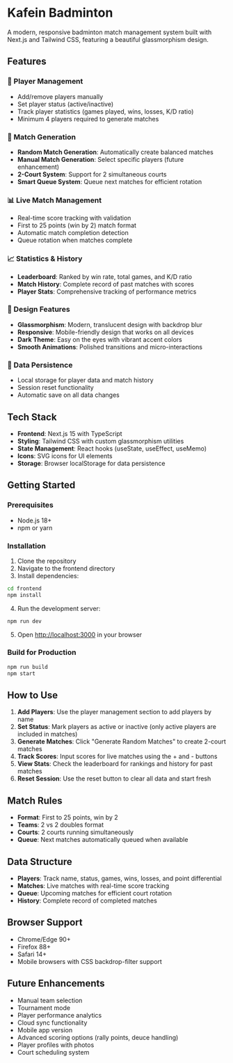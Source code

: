 # Kafein Badminton

A modern, responsive badminton match management system built with Next.js and Tailwind CSS, featuring a beautiful glassmorphism design.

## Features

### 🏸 Player Management
- Add/remove players manually
- Set player status (active/inactive)
- Track player statistics (games played, wins, losses, K/D ratio)
- Minimum 4 players required to generate matches

### 🎯 Match Generation
- **Random Match Generation**: Automatically create balanced matches
- **Manual Match Generation**: Select specific players (future enhancement)
- **2-Court System**: Support for 2 simultaneous courts
- **Smart Queue System**: Queue next matches for efficient rotation

### 📊 Live Match Management
- Real-time score tracking with validation
- First to 25 points (win by 2) match format
- Automatic match completion detection
- Queue rotation when matches complete

### 📈 Statistics & History
- **Leaderboard**: Ranked by win rate, total games, and K/D ratio
- **Match History**: Complete record of past matches with scores
- **Player Stats**: Comprehensive tracking of performance metrics

### 🎨 Design Features
- **Glassmorphism**: Modern, translucent design with backdrop blur
- **Responsive**: Mobile-friendly design that works on all devices
- **Dark Theme**: Easy on the eyes with vibrant accent colors
- **Smooth Animations**: Polished transitions and micro-interactions

### 💾 Data Persistence
- Local storage for player data and match history
- Session reset functionality
- Automatic save on all data changes

## Tech Stack

- **Frontend**: Next.js 15 with TypeScript
- **Styling**: Tailwind CSS with custom glassmorphism utilities
- **State Management**: React hooks (useState, useEffect, useMemo)
- **Icons**: SVG icons for UI elements
- **Storage**: Browser localStorage for data persistence

## Getting Started

### Prerequisites
- Node.js 18+
- npm or yarn

### Installation

1. Clone the repository
2. Navigate to the frontend directory
3. Install dependencies:

```bash
cd frontend
npm install
```

4. Run the development server:

```bash
npm run dev
```

5. Open [http://localhost:3000](http://localhost:3000) in your browser

### Build for Production

```bash
npm run build
npm start
```

## How to Use

1. **Add Players**: Use the player management section to add players by name
2. **Set Status**: Mark players as active or inactive (only active players are included in matches)
3. **Generate Matches**: Click "Generate Random Matches" to create 2-court matches
4. **Track Scores**: Input scores for live matches using the + and - buttons
5. **View Stats**: Check the leaderboard for rankings and history for past matches
6. **Reset Session**: Use the reset button to clear all data and start fresh

## Match Rules

- **Format**: First to 25 points, win by 2
- **Teams**: 2 vs 2 doubles format
- **Courts**: 2 courts running simultaneously
- **Queue**: Next matches automatically queued when available

## Data Structure

- **Players**: Track name, status, games, wins, losses, and point differential
- **Matches**: Live matches with real-time score tracking
- **Queue**: Upcoming matches for efficient court rotation
- **History**: Complete record of completed matches

## Browser Support

- Chrome/Edge 90+
- Firefox 88+
- Safari 14+
- Mobile browsers with CSS backdrop-filter support

## Future Enhancements

- Manual team selection
- Tournament mode
- Player performance analytics
- Cloud sync functionality
- Mobile app version
- Advanced scoring options (rally points, deuce handling)
- Player profiles with photos
- Court scheduling system